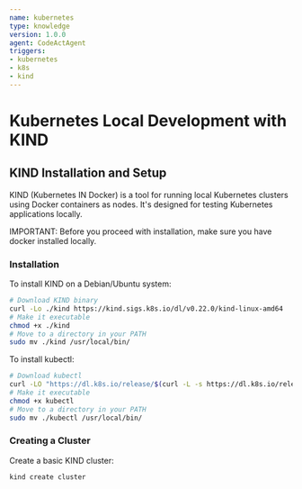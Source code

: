 ```yaml
---
name: kubernetes
type: knowledge
version: 1.0.0
agent: CodeActAgent
triggers:
- kubernetes
- k8s
- kind
---
```


# Kubernetes Local Development with KIND

## KIND Installation and Setup

KIND (Kubernetes IN Docker) is a tool for running local Kubernetes clusters using Docker containers as nodes. It's designed for testing Kubernetes applications locally.

IMPORTANT: Before you proceed with installation, make sure you have docker installed locally.

### Installation

To install KIND on a Debian/Ubuntu system:

```bash
# Download KIND binary
curl -Lo ./kind https://kind.sigs.k8s.io/dl/v0.22.0/kind-linux-amd64
# Make it executable
chmod +x ./kind
# Move to a directory in your PATH
sudo mv ./kind /usr/local/bin/
```

To install kubectl:

```bash
# Download kubectl
curl -LO "https://dl.k8s.io/release/$(curl -L -s https://dl.k8s.io/release/stable.txt)/bin/linux/amd64/kubectl"
# Make it executable
chmod +x kubectl
# Move to a directory in your PATH
sudo mv ./kubectl /usr/local/bin/
```

### Creating a Cluster

Create a basic KIND cluster:

```bash
kind create cluster
```
